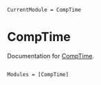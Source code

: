 ```@meta
CurrentModule = CompTime
```

# CompTime

Documentation for [CompTime](https://github.com/olynch/CompTime.jl).

```@index
```

```@autodocs
Modules = [CompTime]
```
